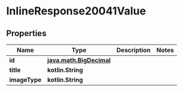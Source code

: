 
# InlineResponse20041Value

## Properties
Name | Type | Description | Notes
------------ | ------------- | ------------- | -------------
**id** | [**java.math.BigDecimal**](java.math.BigDecimal.md) |  | 
**title** | **kotlin.String** |  | 
**imageType** | **kotlin.String** |  | 



